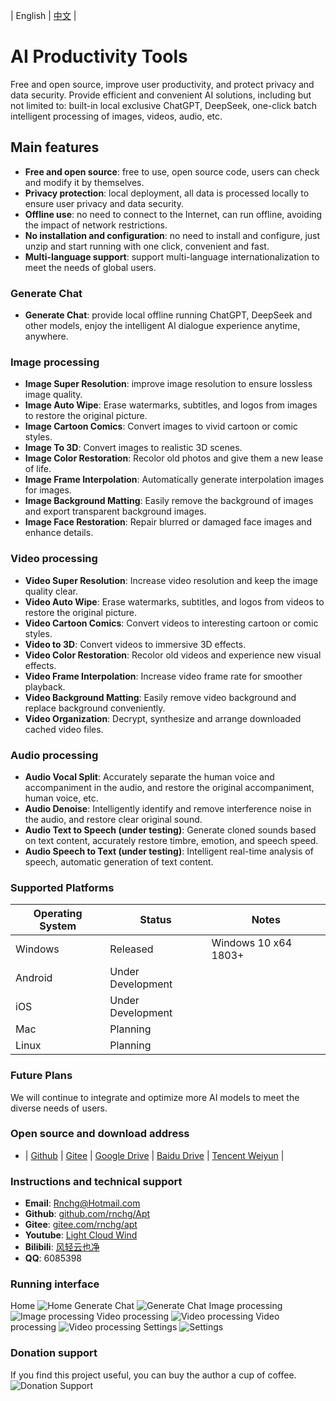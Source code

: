 | English | [中文](README.zh-CN.md) |

# AI Productivity Tools

Free and open source, improve user productivity, and protect privacy and data security. Provide efficient and convenient AI solutions, including but not limited to: built-in local exclusive ChatGPT, DeepSeek, one-click batch intelligent processing of images, videos, audio, etc.

## Main features

- **Free and open source**: free to use, open source code, users can check and modify it by themselves.
- **Privacy protection**: local deployment, all data is processed locally to ensure user privacy and data security.
- **Offline use**: no need to connect to the Internet, can run offline, avoiding the impact of network restrictions.
- **No installation and configuration**: no need to install and configure, just unzip and start running with one click, convenient and fast.
- **Multi-language support**: support multi-language internationalization to meet the needs of global users.

### Generate Chat

- **Generate Chat**: provide local offline running ChatGPT, DeepSeek and other models, enjoy the intelligent AI dialogue experience anytime, anywhere.

### Image processing

- **Image Super Resolution**: improve image resolution to ensure lossless image quality.
- **Image Auto Wipe**: Erase watermarks, subtitles, and logos from images to restore the original picture.
- **Image Cartoon Comics**: Convert images to vivid cartoon or comic styles.
- **Image To 3D**: Convert images to realistic 3D scenes.
- **Image Color Restoration**: Recolor old photos and give them a new lease of life.
- **Image Frame Interpolation**: Automatically generate interpolation images for images.
- **Image Background Matting**: Easily remove the background of images and export transparent background images.
- **Image Face Restoration**: Repair blurred or damaged face images and enhance details.

### Video processing

- **Video Super Resolution**: Increase video resolution and keep the image quality clear.
- **Video Auto Wipe**: Erase watermarks, subtitles, and logos from videos to restore the original picture.
- **Video Cartoon Comics**: Convert videos to interesting cartoon or comic styles.
- **Video to 3D**: Convert videos to immersive 3D effects.
- **Video Color Restoration**: Recolor old videos and experience new visual effects.
- **Video Frame Interpolation**: Increase video frame rate for smoother playback.
- **Video Background Matting**: Easily remove video background and replace background conveniently.
- **Video Organization**: Decrypt, synthesize and arrange downloaded cached video files.

### Audio processing

- **Audio Vocal Split**: Accurately separate the human voice and accompaniment in the audio, and restore the original accompaniment, human voice, etc.
- **Audio Denoise**: Intelligently identify and remove interference noise in the audio, and restore clear original sound.
- **Audio Text to Speech (under testing)**: Generate cloned sounds based on text content, accurately restore timbre, emotion, and speech speed.
- **Audio Speech to Text (under testing)**: Intelligent real-time analysis of speech, automatic generation of text content.

### Supported Platforms

| Operating System | Status            | Notes                |
| ---------------- | ----------------- | -------------------- |
| Windows          | Released          | Windows 10 x64 1803+ |
| Android          | Under Development |                      |
| iOS              | Under Development |                      |
| Mac              | Planning          |                      |
| Linux            | Planning          |                      |

### Future Plans

We will continue to integrate and optimize more AI models to meet the diverse needs of users.

### Open source and download address

- | [Github](https://github.com/rnchg/Apt/releases/latest) | [Gitee](https://gitee.com/rnchg/apt/releases/latest) | [Google Drive](https://drive.google.com/drive/folders/1o-SxxA2oAKjQkh-X83TN_zHjHIvOBe0V?usp=sharing) | [Baidu Drive](https://pan.baidu.com/s/1I_DwtX15492z6B6ZHDhJ-Q?pwd=1234) | [Tencent Weiyun](https://share.weiyun.com/vGiBjW8d) |

### Instructions and technical support

- **Email**: [Rnchg@Hotmail.com](mailto:Rnchg@Hotmail.com)
- **Github**: [github.com/rnchg/Apt](https://github.com/rnchg/Apt)
- **Gitee**: [gitee.com/rnchg/apt](https://gitee.com/rnchg/apt)
- **Youtube**: [Light Cloud Wind](https://www.youtube.com/channel/UCHKH3bLpd8giPyr6x5sKGfw)
- **Bilibili**: [风轻云也净](https://space.bilibili.com/478375442)
- **QQ**: 6085398

### Running interface

Home
![Home](.assets/en-US/dashboard.png)
Generate Chat
![Generate Chat](.assets/en-US/gen_chat.png)
Image processing
![Image processing](.assets/en-US/image_auto_wipe.png)
Video processing
![Video processing](.assets/en-US/video_cartoon_comic.png)
Video processing
![Video processing](.assets/en-US/video_super_resolution.png)
Settings
![Settings](.assets/en-US/settings.png)

### Donation support

If you find this project useful, you can buy the author a cup of coffee.
![Donation Support](.assets/donate.png)
